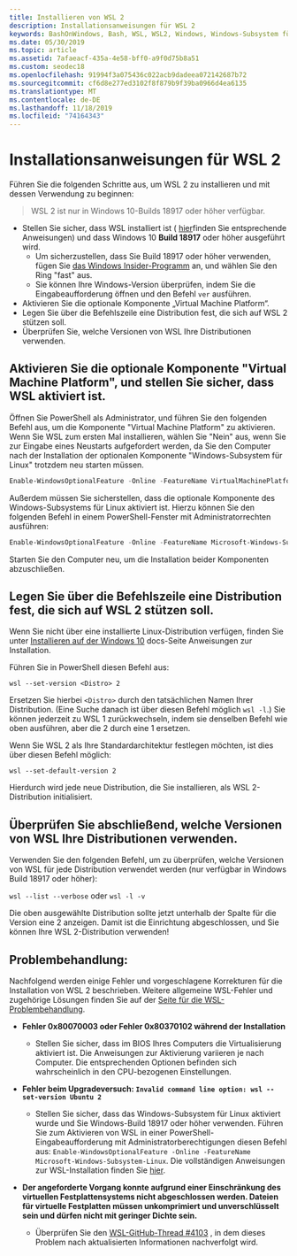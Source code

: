 ```yaml
---
title: Installieren von WSL 2
description: Installationsanweisungen für WSL 2
keywords: BashOnWindows, Bash, WSL, WSL2, Windows, Windows-Subsystem für Linux, Windows-Subsystem, Ubuntu, Debian, Suse, Windows 10, Installation, installieren
ms.date: 05/30/2019
ms.topic: article
ms.assetid: 7afaeacf-435a-4e58-bff0-a9f0d75b8a51
ms.custom: seodec18
ms.openlocfilehash: 91994f3a075436c022acb9dadeea072142687b72
ms.sourcegitcommit: cf6d8e277ed3102f8f879b9f39ba0966d4ea6135
ms.translationtype: MT
ms.contentlocale: de-DE
ms.lasthandoff: 11/18/2019
ms.locfileid: "74164343"
---
```

# <a name="installation-instructions-for-wsl-2"></a>Installationsanweisungen für WSL 2

Führen Sie die folgenden Schritte aus, um WSL 2 zu installieren und mit dessen Verwendung zu beginnen:

> WSL 2 ist nur in Windows 10-Builds 18917 oder höher verfügbar.

- Stellen Sie sicher, dass WSL installiert ist ( [hier](./install-win10.md)finden Sie entsprechende Anweisungen) und dass Windows 10 **Build 18917** oder höher ausgeführt wird.
   - Um sicherzustellen, dass Sie Build 18917 oder höher verwenden, fügen Sie [das Windows Insider-Programm](https://insider.windows.com/en-us/) an, und wählen Sie den Ring "fast" aus. 
   - Sie können Ihre Windows-Version überprüfen, indem Sie die Eingabeaufforderung öffnen und den Befehl `ver` ausführen.
- Aktivieren Sie die optionale Komponente „Virtual Machine Platform“.
- Legen Sie über die Befehlszeile eine Distribution fest, die sich auf WSL 2 stützen soll.
- Überprüfen Sie, welche Versionen von WSL Ihre Distributionen verwenden.

## <a name="enable-the-virtual-machine-platform-optional-component-and-make-sure-wsl-is-enabled"></a>Aktivieren Sie die optionale Komponente "Virtual Machine Platform", und stellen Sie sicher, dass WSL aktiviert ist.

Öffnen Sie PowerShell als Administrator, und führen Sie den folgenden Befehl aus, um die Komponente "Virtual Machine Platform" zu aktivieren. Wenn Sie WSL zum ersten Mal installieren, wählen Sie "Nein" aus, wenn Sie zur Eingabe eines Neustarts aufgefordert werden, da Sie den Computer nach der Installation der optionalen Komponente "Windows-Subsystem für Linux" trotzdem neu starten müssen.

```powershell
Enable-WindowsOptionalFeature -Online -FeatureName VirtualMachinePlatform
```

Außerdem müssen Sie sicherstellen, dass die optionale Komponente des Windows-Subsystems für Linux aktiviert ist. Hierzu können Sie den folgenden Befehl in einem PowerShell-Fenster mit Administratorrechten ausführen: 

```powershell
Enable-WindowsOptionalFeature -Online -FeatureName Microsoft-Windows-Subsystem-Linux
```

Starten Sie den Computer neu, um die Installation beider Komponenten abzuschließen.


## <a name="set-a-distro-to-be-backed-by-wsl-2-using-the-command-line"></a>Legen Sie über die Befehlszeile eine Distribution fest, die sich auf WSL 2 stützen soll.

Wenn Sie nicht über eine installierte Linux-Distribution verfügen, finden Sie unter [Installieren auf der Windows 10](./install-win10.md#install-your-linux-distribution-of-choice) docs-Seite Anweisungen zur Installation. 

Führen Sie in PowerShell diesen Befehl aus:

`wsl --set-version <Distro> 2`

Ersetzen Sie hierbei `<Distro>` durch den tatsächlichen Namen Ihrer Distribution. (Eine Suche danach ist über diesen Befehl möglich `wsl -l`.) Sie können jederzeit zu WSL 1 zurückwechseln, indem sie denselben Befehl wie oben ausführen, aber die 2 durch eine 1 ersetzen.

Wenn Sie WSL 2 als Ihre Standardarchitektur festlegen möchten, ist dies über diesen Befehl möglich:

`wsl --set-default-version 2`

Hierdurch wird jede neue Distribution, die Sie installieren, als WSL 2-Distribution initialisiert.

## <a name="finish-with-verifying-what-versions-of-wsl-your-distro-are-using"></a>Überprüfen Sie abschließend, welche Versionen von WSL Ihre Distributionen verwenden.

Verwenden Sie den folgenden Befehl, um zu überprüfen, welche Versionen von WSL für jede Distribution verwendet werden (nur verfügbar in Windows Build 18917 oder höher):

`wsl --list --verbose` oder `wsl -l -v`

Die oben ausgewählte Distribution sollte jetzt unterhalb der Spalte für die Version eine 2 anzeigen. Damit ist die Einrichtung abgeschlossen, und Sie können Ihre WSL 2-Distribution verwenden! 

## <a name="troubleshooting"></a>Problembehandlung: 

Nachfolgend werden einige Fehler und vorgeschlagene Korrekturen für die Installation von WSL 2 beschrieben. Weitere allgemeine WSL-Fehler und zugehörige Lösungen finden Sie auf der [Seite für die WSL-Problembehandlung](troubleshooting.md).

* **Fehler 0x80070003 oder Fehler 0x80370102 während der Installation**
    * Stellen Sie sicher, dass im BIOS Ihres Computers die Virtualisierung aktiviert ist. Die Anweisungen zur Aktivierung variieren je nach Computer. Die entsprechenden Optionen befinden sich wahrscheinlich in den CPU-bezogenen Einstellungen.
   
* **Fehler beim Upgradeversuch: `Invalid command line option: wsl --set-version Ubuntu 2`**
    * Stellen Sie sicher, dass das Windows-Subsystem für Linux aktiviert wurde und Sie Windows-Build 18917 oder höher verwenden. Führen Sie zum Aktivieren von WSL in einer PowerShell-Eingabeaufforderung mit Administratorberechtigungen diesen Befehl aus: `Enable-WindowsOptionalFeature -Online -FeatureName Microsoft-Windows-Subsystem-Linux`. Die vollständigen Anweisungen zur WSL-Installation finden Sie [hier](./install-win10.md).

* **Der angeforderte Vorgang konnte aufgrund einer Einschränkung des virtuellen Festplattensystems nicht abgeschlossen werden. Dateien für virtuelle Festplatten müssen unkomprimiert und unverschlüsselt sein und dürfen nicht mit geringer Dichte sein.**
    * Überprüfen Sie den [WSL-GitHub-Thread #4103](https://github.com/microsoft/WSL/issues/4103) , in dem dieses Problem nach aktualisierten Informationen nachverfolgt wird.